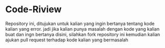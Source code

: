 # Code-Riview
Repository ini, ditujukan untuk kalian yang ingin bertanya tentang kode kalian yang error. jadi jika kalian punya masalah dengan kode yang kalian buat dan ingn bertanya disini, silahkan fork repository ini kemudian kalian ajukan pull request terhadap kode kalian yang bermasalah
